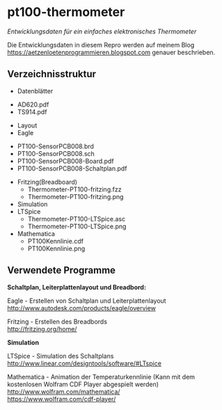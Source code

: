 # pt100-thermometer
_Entwicklungsdaten für ein einfaches elektronisches Thermometer_  

Die Entwicklungsdaten in diesem Repro werden auf meinem Blog https://aetzenloetenprogrammieren.blogspot.com genauer beschrieben.  

## Verzeichnisstruktur

* Datenblätter  
 + AD620.pdf  
 + TS914.pdf  
* Layout  
 * Eagle  
  + PT100-SensorPCB008.brd  
  + PT100-SensorPCB008.sch  
  + PT100-SensorPCB008-Board.pdf  
  + PT100-SensorPCB008-Schaltplan.pdf  
 * Fritzing(Breadboard)  
   + Thermometer-PT100-fritzing.fzz  
   + Thermometer-PT100-fritzing.png  
* Simulation  
 * LTSpice  
   + Thermometer-PT100-LTSpice.asc  
   + Thermometer-PT100-LTSpice.png  
 * Mathematica  
   + PT100Kennlinie.cdf  
   + PT100Kennlinie.png  


## Verwendete Programme

__Schaltplan, Leiterplattenlayout und Breadbord:__

Eagle - Erstellen von Schaltplan und Leiterplattenlayout  
http://www.autodesk.com/products/eagle/overview  

Fritzing - Erstellen des Breadbords  
http://fritzing.org/home/  

__Simulation__

LTSpice - Simulation des Schaltplans  
http://www.linear.com/designtools/software/#LTspice  

Mathematica - Animation der Temperaturkennlinie (Kann mit dem kostenlosen Wolfram CDF Player abgespielt werden)  
http://www.wolfram.com/mathematica/  
https://www.wolfram.com/cdf-player/  


